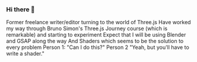 ### Hi there 👋

Former freelance writer/editor turning to the world of Three.js
Have worked my way through Bruno Simon's Three.js Journey course (which is remarkable) and starting to experiment
Expect that I will be using Blender and GSAP along the way
And Shaders which seems to be the solution to every problem
Person 1: "Can I do this?"
Person 2 "Yeah, but you'll have to write a shader."



<!--
**stevenwmarks/stevenwmarks** is a ✨ _special_ ✨ repository because its `README.md` (this file) appears on your GitHub profile.

Here are some ideas to get you started:

- 🔭 I’m currently working on ...
- 🌱 I’m currently learning ..
- 👯 I’m looking to collaborate on ...
- 🤔 I’m looking for help with ...
- 💬 Ask me about ...
- 📫 How to reach me: ...
- 😄 Pronouns: ...
- ⚡ Fun fact: ...
-->
